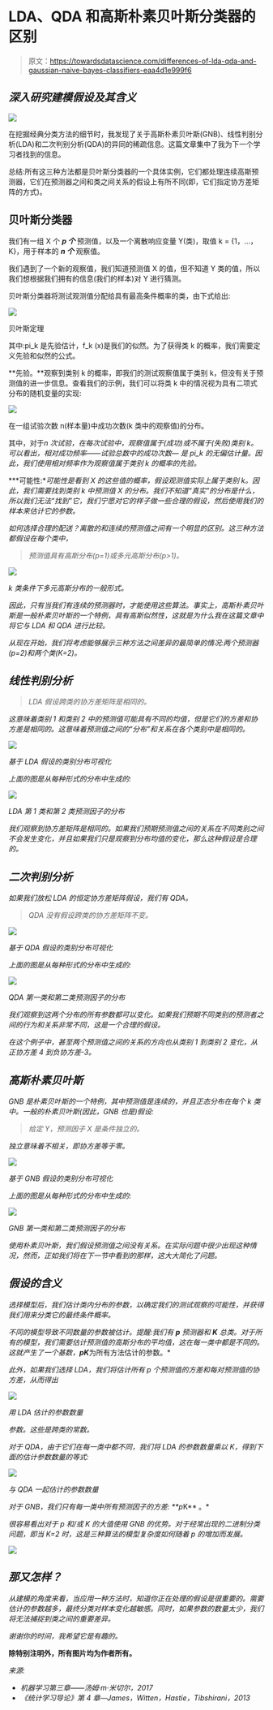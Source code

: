 # LDA、QDA 和高斯朴素贝叶斯分类器的区别

> 原文：<https://towardsdatascience.com/differences-of-lda-qda-and-gaussian-naive-bayes-classifiers-eaa4d1e999f6>

## *深入研究建模假设及其含义*

![](img/5febd25d7b039e035c6e8cb7ad6aae88.png)

在挖掘经典分类方法的细节时，我发现了关于高斯朴素贝叶斯(GNB)、线性判别分析(LDA)和二次判别分析(QDA)的异同的稀疏信息。这篇文章集中了我为下一个学习者找到的信息。

总结:所有这三种方法都是贝叶斯分类器的一个具体实例，它们都处理连续高斯预测器，它们在预测器之间和类之间关系的假设上有所不同(即，它们指定协方差矩阵的方式)。

## 贝叶斯分类器

我们有一组 X 个 ***p 个*** 预测值，以及一个离散响应变量 Y(类)，取值 k = {1，…，K}，用于样本的 ***n 个*** 观察值。

我们遇到了一个新的观察值，我们知道预测值 X 的值，但不知道 Y 类的值，所以我们想根据我们拥有的信息(我们的样本)对 Y 进行猜测。

贝叶斯分类器将测试观测值分配给具有最高条件概率的类，由下式给出:

![](img/d27b7720c52a063dee5e2c410443ed56.png)

贝叶斯定理

其中:pi_k 是先验估计，f_k (x)是我们的似然。为了获得类 k 的概率，我们需要定义先验和似然的公式。

**先验。**观察到类别 k 的概率，即我们的测试观察值属于类别 k，但没有关于预测值的进一步信息。查看我们的示例，我们可以将类 k 中的情况视为具有二项式分布的随机变量的实现:

![](img/0da3dc3a267efb3784589ecc3a9679a9.png)

在一组试验次数 n(样本量)中成功次数(k 类中的观察值)的分布。

其中，对于*n 次试验，在每次试验中，观察值属于(成功)或不属于(失败)类别 k。可以看出，相对成功频率——试验总数中的成功次数— 是 pi_k 的无偏估计量。因此，我们使用相对频率作为观察值属于类别 k 的概率的先验。*

***可能性:**可能性是看到 X 的这些值的概率，假设观测值实际上属于类别 k。因此，我们需要找到类别 k 中预测值 X 的分布。我们不知道“真实”的分布是什么，所以我们无法“找到”它，我们宁愿对它的样子做一些合理的假设，然后使用我们的样本来估计它的参数。*

*如何选择合理的配送？离散的和连续的预测值之间有一个明显的区别。这三种方法都假设在每个类中，*

> *预测值具有高斯分布(p=1)或多元高斯分布(p>1)。*

*![](img/aa8aa31f6d87f079a062df553b74ab6a.png)*

*k 类条件下多元高斯分布的一般形式。*

*因此，只有当我们有连续的预测器时，才能使用这些算法。事实上，高斯朴素贝叶斯是一般朴素贝叶斯的一个特例，具有高斯似然性，这就是为什么我在这篇文章中将它与 LDA 和 QDA 进行比较。*

*从现在开始，我们将考虑能够展示三种方法之间差异的最简单的情况:两个预测器(p=2)和两个类(K=2)。*

## *线性判别分析*

> *LDA 假设跨类的协方差矩阵是相同的。*

*这意味着类别 1 和类别 2 中的预测值可能具有不同的均值，但是它们的方差和协方差是相同的。这意味着预测值之间的“分布”和关系在各个类别中是相同的。*

*![](img/05455b3cdd6514c767875294b07f1c35.png)*

*基于 LDA 假设的类别分布可视化*

*上面的图是从每种形式的分布中生成的:*

*![](img/cfe1ddf67961ef6c241d203bfeac408f.png)*

*LDA 第 1 类和第 2 类预测因子的分布*

*我们观察到协方差矩阵是相同的。如果我们预期预测值之间的关系在不同类别之间不会发生变化，并且如果我们只是观察到分布均值的变化，那么这种假设是合理的。*

## *二次判别分析*

*如果我们放松 LDA 的恒定协方差矩阵假设，我们有 QDA。*

> *QDA 没有假设跨类的协方差矩阵不变。*

*![](img/d3cbc05e7ed7cf3db3715031b54b6d90.png)*

*基于 QDA 假设的类别分布可视化*

*上面的图是从每种形式的分布中生成的:*

*![](img/93f4c2f0d4f8b7315243f17c07a8ccc1.png)*

*QDA 第一类和第二类预测因子的分布*

*我们观察到这两个分布的所有参数都可以变化。如果我们预期不同类别的预测者之间的行为和关系非常不同，这是一个合理的假设。*

*在这个例子中，甚至两个预测值之间的关系的方向也从类别 1 到类别 2 变化，从正协方差 4 到负协方差-3。*

## *高斯朴素贝叶斯*

*GNB 是朴素贝叶斯的一个特例，其中预测值是连续的，并且正态分布在每个 k 类中。一般的朴素贝叶斯(因此，GNB 也是)假设:*

> *给定 Y，预测因子 X 是条件独立的。*

*独立意味着不相关，即协方差等于零。*

*![](img/a6a4ebb03f42dbc7c4f93b362a66190b.png)*

*基于 GNB 假设的类别分布可视化*

*上面的图是从每种形式的分布中生成的:*

*![](img/9b7ad4a4ca23d9c9037de1e26618343c.png)*

*GNB 第一类和第二类预测因子的分布*

*使用朴素贝叶斯，我们假设预测值之间没有关系。在实际问题中很少出现这种情况，然而，正如我们将在下一节中看到的那样，这大大简化了问题。*

## *假设的含义*

*选择模型后，我们估计类内分布的参数，以确定我们的测试观察的可能性，并获得我们用来分类它的最终条件概率。*

*不同的模型导致不同数量的参数被估计。提醒:我们有 ***p*** 预测器和 ***K*** 总类。对于所有的模型，我们需要估计预测值的高斯分布的平均值，这在每一类中都是不同的。这就产生了一个基数，***p*******K***为所有方法估计的参数。*

*此外，如果我们选择 LDA，我们将估计所有 p 个预测值的方差和每对预测值的协方差，从而得出*

*![](img/942cfaba82832b3534ca6104f341b380.png)*

*用 LDA 估计的参数数量*

*参数。这些是跨类的常数。*

*对于 QDA，由于它们在每一类中都不同，我们将 LDA 的参数数量乘以 K，得到下面的估计参数数量的等式:*

*![](img/c3a53dfa46df3c38df73a0c6fac61fb4.png)*

*与 QDA 一起估计的参数数量*

*对于 GNB，我们只有每一类中所有预测因子的方差: **p*K** 。*

*很容易看出对于 p 和/或 K 的大值使用 GNB 的优势。对于经常出现的二进制分类问题，即当 K=2 时，这是三种算法的模型复杂度如何随着 p 的增加而发展。*

*![](img/ffaad9c32219a1cac1cb427674b08387.png)*

## *那又怎样？*

*从建模的角度来看，当应用一种方法时，知道你正在处理的假设是很重要的。需要估计的参数越多，最终分类对样本变化越敏感。同时，如果参数的数量太少，我们将无法捕捉到类之间的重要差异。*

*谢谢你的时间，我希望它是有趣的。*

**除特别注明外，所有图片均为作者所有。**

*来源:*

*   *机器学习第三章——汤姆·m·米切尔，2017*
*   *《统计学习导论》第 4 章—James，Witten，Hastie，Tibshirani，2013*